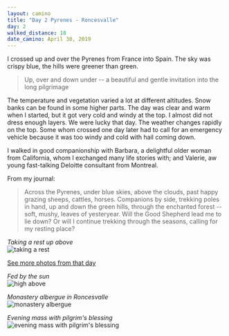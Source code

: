 ```yaml
---
layout: camino
title: "Day 2 Pyrenes - Roncesvalle"
day: 2
walked_distance: 18
date_camino: April 30, 2019
---
```

I crossed up and over the Pyrenes from France into Spain. The sky was crispy blue, the hills were greener than green. 

> Up, over and down under -- a beautiful and gentle invitation into the long pilgrimage

The temperature and vegetation varied a lot at different altitudes. Snow banks can be found in some higher parts. The day was clear and warm when I started, but it got very cold and windy at the top. I almost did not dress enough layers. We were lucky that day. The weather changes rapidly on the top. Some whom crossed one day later had to call for an emergency vehicle because it was too windy and cold with hail coming down. 

I walked in good companionship with Barbara, a delightful older woman from California, whom I exchanged many life stories with; and Valerie, aw young fast-talking Deloitte consultant from Montreal.

From my journal:


> Across the Pyrenes, under blue skies, above the clouds, past happy grazing sheeps, cattles, horses. Companions by side, trekking poles in hand, up and down the green hills, through the enchanted forest -- soft, mushy, leaves of yesteryear. Will the Good Shepherd lead me to lie down? Or will I continue trekking through the seasons, calling for my resting place?

*Taking a rest up above*  
![taking a rest](https://lh3.googleusercontent.com/DOGZxamXwFn-HOCbli6gxQDATC26zkJdKFWOcQgxLpOpRjd2IyjWxDDyx2o0iXIjNHstK_7oXmxKgjMjf83rmx6oqR3HUfWXJTOvv1GutQPWtdSHPdnl0YYNK482mmjR88MuLWABrcL-9d5gt5Un63y9ojSgcI9Iy2NXPqFWpjnA2fUJhOzZdGsvdKXLSug0DcFmUgAd_GA_igJTmHQltfT2RJp0ABgeWagsAZM1JNsENx-j4sZFSnvVdlFKaZsPNOxoL2AOdP-aKZDY5dPaA53wesKtl9XagYbC_p4HgqJgEwsAhztuoHFCZInGxKjPKrDkh-CmKUDfZRwQx26tWaimpISWwSMzvSdyniYNG6Mei5XjsDmxwLG6DaPPGvQf-uDnRolFiC536uEDZBHyKsvz8NDzr-mecFcRW-MJVfOV_i-eOFD-tOHEQ6FuAd1GY2jUq0mVnDkvIgAEiMm_-SfY8nAh2SJYS0i8Z3nw6DT79ppFUqVMNtqPVsKZvzeTqZF5Ja06cRtxJN-fd7rxqaspWrzm4xwyE3WtBf6RoSSjW6TwGOGNlYX2l5HGRuzmn7_XHH5bRvgd7S_0psJqHofVO1LbRvTJGDmL91P7Q-UhiMK7-7A5WxfmebSRiRY4l0u5IS0ePsviV_zAEcwX8ij72x3xrSHrCNqw2TDzKaeZsZl8aD7x2PEHo70R8NUN0NWNj04f7R99vfYOdt8y6wOScOxCjPk8pknJovuHFKjWf6-nnr5bPmY=w1840-h1036-no)

[See more photos from that day](https://photos.app.goo.gl/8uXVTNTrUA3rZsTZ9)

*Fed by the sun*  
![high above](https://lh3.googleusercontent.com/60pVaIIM4TaNS_XDykuEbmfbJBL7JlhiAvE3SJVKJEuEYTfvsaJ9A-uxd6vxGgRXZQg7P0ixP6UKT9XmncLbGgkgCmFCIKanatchifYdCzW0xrRiDiYnU_mJLHvl2MdJ9dV4DunZr2HT6U0MFjJkDDTnkHPQ_N-vwpNlC8_NST85L2-gup4tVvSaTW2MO4QQnlqLfpKTHF5CcPSd1dcFUQEFU6h2zPVq-lsom1dQO4X3wp8w6zDw2rLzDaz-rMZCagcuXf6SM7fwNvalOG6G8MHfUVX2NRQTn8Uwyi8gIeZLa8-KEBogrPKS_TnxM4Qt-0ifFkK_EeGIHzZ2jgfE1aS7Dp7cpkOAiHMUp2QIxYTJOQTSxP5uzRWOhrXA72KkfgZsCdKz081QhyiBnEnn7lHm4dqS4LiJ0Mt1PnYT7YO8nk63rgrzDdzCU3kcmUygUShhb48zP1FEKMBjwZLlcPB7sVpSFOqj5-w685D3CmkXRAngedlxZjfHtxWX6mid3n5x2fczzAybAIALrt196qHQ9zG1MdvhzO0wto7kPeHANf28FSP6-m1mLFKa_fqZs6OU9Fm_w7Jq-8BSMj1ph33IV3X59Odym1gksF4rP_2mHcq2NgRTLkK6u1ccYnZ7ESErSqnAyTaUnCRNZ7JzVh8RPsUwuo_vXPJpCji407UamJ_Ew6R0UAYId0cLbl52rEIRBlChCeDl8i4XiP1KdMttnRjMXYXJ3i9ZDZqE0-U3PRlmOJKSjsI=w1840-h1036-no)

*Monastery albergue in Roncesvalle*  
![monastery albergue](https://lh3.googleusercontent.com/tu8y8GF98PB-nkzdYDbVrI-K0T5L5i9ZH8ou_IYeG8Z0eeDrDABvUvqZoEjV5EIMwns4kYhGvuIgjmEWdbulf5eGsgL6ObuEDue8sPgbVJoWS4RD7LuZ2AXaYX0uc6Tj-SWO0m7LNoM6KEbA8mANc7LIDmF_DSfiTVyhM5T3eGqAKHp_qFzD4OKtIZDifVpsQ963ETMgH7KbAUenL-NaOZTTymrmpZtrA4qmz-ZhMXCA7FraoeXD-y8HMUnVT_0w53b5Fj7HeXRuq_ElxbQRQuCNp-aOT2CjXj5YGEaZQgNqDd3C6n2OyKO2aOa7m12fe6CrAY-pQA9XlSTOm8l239LiAzdSn7r786tmd3-3tYurB2Z-UQCVOu47U8kD1JUXbvjn1WfoOLs9a5WAb_abOYjNye3UoKNapKrHnMNHs_1dq_tNqR6yq70Jc-Ht2dCa04CVm14Zj9Sv8to6MBT2iPXF1SGm1K2_iOfXUuWr76x96zmm0s9Zc9YDf5fG_UTF_dnZoSpd_5mNR0KYgl-pARx256gB2hn8pefF8mI1QSLI_QrSt2svOTp-ZO1H3vh55bLF06rnGAHND25tCQi77EjMfF29fg3BcUSKZzEQxgFdYtNXhljBx1UL0IwWvaapgIsjKKq3e1GFWY8gElcYFcaGM3x0zwNcOb-ELWyXRI8dJtS32OTDEeeIs3TV9JCHfACr0VnrxPJxLMk1jv1El9Adbs_X-NIQupaMsyQA5kkWqxRdDkiIJF8=w1840-h1036-no)

*Evening mass with pilgrim's blessing*  
![evening mass with pilgrim's blessing](https://lh3.googleusercontent.com/k_89v8JVsFQHphU9cIVPbAtubLOij_4lQeKdRoeT6uoVtLn1wLE2WtenW1W_R-thim3tlMnJWcaLiyqaelNEy326ksji0RedUWGc_H8moqcl5D_wslJDzz54Su8UzVCkpVNGX0mG3ilMVCSgSMdHdyiZG-JgLK2nQB9uOdg8y1oB2jyNtzcGlw8gr07jDhyVoYO9nK0EHFUzVqLzw8N2KOL6IcqtKvJK52SY99d7eCbcfXj4XmTowKSQgp8Ldxgg04SMmunhdCbcGVDSJXwixofQ8LizCf3jd59hOgr82cpX-6LdIfLokGAkSnl-nTP08r8pRMTAiHfdx_jq_Oc_h_2NT8MkIRY8kx-Lx4oph3dNTSfRud75tELboN-eFeLZFtyQ0FkQ6IA-a6rkPKUYwXj08rKi6xZa8OBC9Tn0isCXNg-KXZXMPPZZoBumPgYLt_XoixS4wiib2ouCKqgWcKEFKoOsvpaENPvW_iEHfBvqprly093hEH77oo9-z03-EJdJInjFUjOU4Z2HGMtNJPLJ7wigbpgHuwoXv4sqBpvEc63wrO1CHJ-_tzO5IQeQIsWrCt-AAcLlslQFDtNZs9RJYN5SZmjJGwNWtSK6O3m5kWJF1fNpJdYlWmaFETYVkEbewAtH8D-03BS0Rjxvx7FEwJ_TqpyOfrcSeK1xxWLnnzb8P8wGSrkBuw3oSY65dB6O1-eWR_aZe8Avss2qXV1evbeujR3fzoyIeDLCWglxm7cMw5-0h88=w1840-h1036-no)

